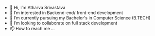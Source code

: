 - 👋 Hi, I’m Atharva Srivastava
- 👀 I’m interested in Backend-end/ front-end development
- 🌱 I’m currently pursuing my Bachelor's in Computer Science (B.TECH)
- 💞️ I’m looking to collaborate on full stack development
- 📫 How to reach me ...

<!---
atharva162/atharva162 is a ✨ special ✨ repository because its `README.md` (this file) appears on your GitHub profile.
You can click the Preview link to take a look at your changes.
--->
